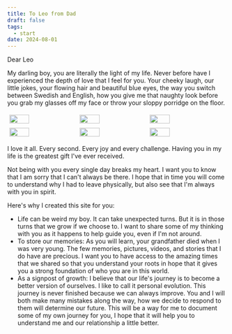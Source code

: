 ```yaml
---
title: To Leo from Dad
draft: false
tags:
  - start
date: 2024-08-01
---
```


Dear Leo

My darling boy, you are literally the light of my life. Never before have I experienced the depth of love that I feel for you. Your cheeky laugh, our little jokes, your flowing hair and beautiful blue eyes, the way you switch between Swedish and English, how you give me that naughty look before you grab my glasses off my face or throw your sloppy porridge on the floor.

<div style="display: flex; flex-wrap: wrap;">
  <img src="images\Leo-glasses\IMG_4739.JPG" style="width: 30%; margin: 5px;">
  <img src="images\Leo-glasses\IMG_4740.JPG" style="width: 30%; margin: 5px;">
  <img src="images\Leo-glasses\IMG_4741.JPG" style="width: 30%; margin: 5px;">
  <img src="images\Leo-glasses\IMG_4743.JPG" style="width: 30%; margin: 5px;">
  <img src="images\Leo-glasses\IMG_4744.JPG" style="width: 30%; margin: 5px;">
  <img src="images\Leo-glasses\IMG_4746.JPG" style="width: 30%; margin: 5px;">
  <!-- More images -->
</div>


I love it all. Every second. Every joy and every challenge. Having you in my life is the greatest gift I've ever received.

Not being with you every single day breaks my heart. I want you to know that I am sorry that I can't always be there. I hope that in time you will come to understand why I had to leave physically, but also see that I'm always with you in spirit.

Here's why I created this site for you:

- Life can be weird my boy. It can take unexpected turns. But it is in those turns that we grow if we choose to. I want to share some of my thinking with you as it happens to help guide you, even if I'm not around.
- To store our memories: As you will learn, your grandfather died when I was very young. The few memories, pictures, videos, and stories that I do have are precious. I want you to have access to the amazing times that we shared so that you understand your roots in hope that it gives you a strong foundation of who you are in this world.
- As a signpost of growth: I believe that our life's journey is to become a better version of ourselves. I like to call it personal evolution. This journey is never finished because we can always improve. You and I will both make many mistakes along the way, how we decide to respond to them will determine our future. This will be a way for me to document some of my own journey for you, I hope that it will help you to understand me and our relationship a little better.
